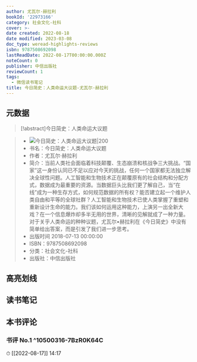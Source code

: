 ```yaml
---
author: 尤瓦尔·赫拉利
bookId: '22973166'
category: 社会文化-社科
cover: >-
date created: 2022-08-18
date modified: 2023-03-08
doc_type: weread-highlights-reviews
isbn: 9787508692098
lastReadDate: 2022-08-17T00:00:00.000Z
noteCount: 0
publisher: 中信出版社
reviewCount: 1
tags:
  - 微信读书笔记
title: 今日简史：人类命运大议题-尤瓦尔·赫拉利
---
```


## 元数据

>[!abstract]今日简史：人类命运大议题

> - ![今日简史：人类命运大议题|200](https://wfqqreader-1252317822.image.myqcloud.com/cover/166/22973166/t7_22973166.jpg)
> - 书名：今日简史：人类命运大议题
> - 作者：尤瓦尔·赫拉利
> - 简介：当前人类社会面临着科技颠覆、生态崩溃和核战争三大挑战。“国家”这一身份认同已不足以应对今天的挑战，任何一个国家都无法独立解决全球性问题。人工智能和生物技术正在颠覆原有的社会结构和分配方式，数据成为最重要的资源。当数据巨头比我们更了解自己，当“在线”成为一种生存方式，如何规范数据的所有权？能否建立起一个维护人类自由和平等的全球社群？人工智能和生物技术已使人类掌握了重塑和重新设计生命的能力。我们该如何运用这种能力，上演另一出全新大戏？在一个信息爆炸却多半无用的世界，清晰的见解就成了一种力量。对于关乎人类命运的种种议题，尤瓦尔•赫拉利在《今日简史》中没有简单给出答案，而是引发了我们进一步思考。
> - 出版时间 2018-07-13 00:00:00
> - ISBN：9787508692098
> - 分类：社会文化-社科
> - 出版社：中信出版社

## 高亮划线

## 读书笔记

## 本书评论

### 书评 No.1 ^10500316-7BzR0K64C

⏱ [[2022-08-17]] 14:17
